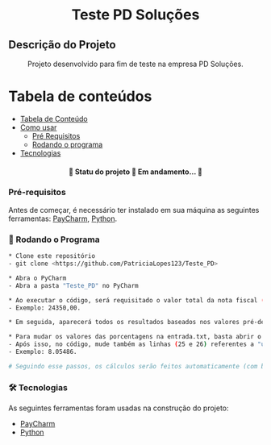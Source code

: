 <h1 align="center">Teste PD Soluções</h1>

## Descrição do Projeto
<p align="center">Projeto desenvolvido para fim de teste na empresa PD Soluções.</p>

Tabela de conteúdos
=================
<!--ts-->
   * [Tabela de Conteúdo](#tabela-de-conteudo)
   * [Como usar](#como-usar)
      * [Pré Requisitos](#pre-requisitos)
      * [Rodando o programa](#Rodando-o-programa)
   * [Tecnologias](#tecnologias)
<!--te-->


<h4 align="center"> 
	🚧  Statu do projeto 🚀 Em andamento...  🚧
</h4>



### Pré-requisitos

Antes de começar, é necessário ter instalado em sua máquina as seguintes ferramentas:
[PayCharm](https://www.jetbrains.com/pycharm/), [Python](https://www.python.org/downloads/). 

### 🎲 Rodando o Programa 

```bash
* Clone este repositório
- git clone <https://github.com/PatriciaLopes123/Teste_PD>

* Abra o PyCharm 
- Abra a pasta "Teste_PD" no PyCharm 

* Ao executar o código, será requisitado o valor total da nota fiscal (Coloque números inteiros, vírgula somente para separar os centavos).
- Exemplo: 24350,00.

* Em seguida, aparecerá todos os resultados baseados nos valores pré-determinados no código e na entrada.txt  

* Para mudar os valores das porcentagens na entrada.txt, basta abrir o arquivo e mudar os valores (pode-se colocar vírgulas e demais símbolos, se necesário)
- Após isso, no código, mude também as linhas (25 e 26) referentes a "uniaoPorcentagem" e "municipioPorcentagem" para os mesmos valores estipulados na entrada.txt (porém, use apenas "ponto" para separar as casas decimais)
- Exemplo: 8.05486.

# Seguindo esse passos, os cálculos serão feitos automaticamente (com bae nos nas fórmulas definidas) 
```

### 🛠 Tecnologias

As seguintes ferramentas foram usadas na construção do projeto:

- [PayCharm](https://www.jetbrains.com/pycharm/)
- [Python](https://www.python.org/downloads/)
